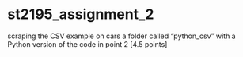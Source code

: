 # st2195_assignment_2
scraping the CSV example on cars
a folder called “python_csv” with a Python version of the code in point 2 [4.5 points]
